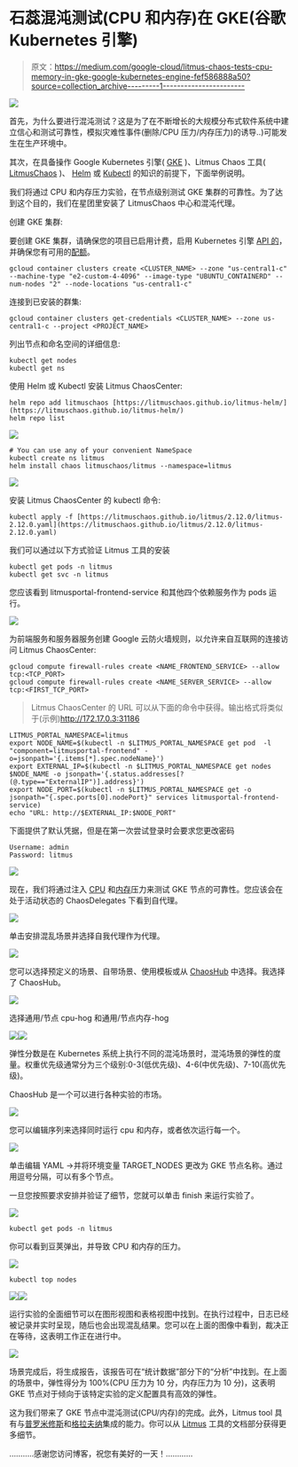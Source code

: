 # 石蕊混沌测试(CPU 和内存)在 GKE(谷歌 Kubernetes 引擎)

> 原文：<https://medium.com/google-cloud/litmus-chaos-tests-cpu-memory-in-gke-google-kubernetes-engine-fef586888a50?source=collection_archive---------1----------------------->

![](img/c9aa8283fb8a4aebfdd142375a146ea1.png)

首先，为什么要进行混沌测试？这是为了在不断增长的大规模分布式软件系统中建立信心和测试可靠性，模拟灾难性事件(删除/CPU 压力/内存压力)的诱导..)可能发生在生产环境中。

其次，在具备操作 Google Kubernetes 引擎( [GKE](https://cloud.google.com/kubernetes-engine) )、Litmus Chaos 工具( [LitmusChaos](https://litmuschaos.io) )、 [Helm](https://helm.sh) 或 [Kubectl](https://kubernetes.io/docs/tasks/tools/#kubectl) 的知识的前提下，下面举例说明。

我们将通过 CPU 和内存压力实验，在节点级别测试 GKE 集群的可靠性。为了达到这个目的，我们在星团里安装了 LitmusChaos 中心和混沌代理。

创建 GKE 集群:

要创建 GKE 集群，请确保您的项目已启用计费，启用 Kubernetes 引擎 [API 的](https://cloud.google.com/endpoints/docs/openapi/enable-api)，并确保您有可用的[配额](https://cloud.google.com/docs/quota)。

```
gcloud container clusters create <CLUSTER_NAME> --zone "us-central1-c" --machine-type "e2-custom-4-4096" --image-type "UBUNTU_CONTAINERD" --num-nodes "2" --node-locations "us-central1-c"
```

连接到已安装的群集:

```
gcloud container clusters get-credentials <CLUSTER_NAME> --zone us-central1-c --project <PROJECT_NAME>
```

列出节点和命名空间的详细信息:

```
kubectl get nodes
kubectl get ns
```

使用 Helm 或 Kubectl 安装 Litmus ChaosCenter:

```
helm repo add litmuschaos [https://litmuschaos.github.io/litmus-helm/](https://litmuschaos.github.io/litmus-helm/)
helm repo list
```

![](img/b1e3b9a8dcfcdd010b7301ce0b7040f8.png)

```
# You can use any of your convenient NameSpace
kubectl create ns litmus
helm install chaos litmuschaos/litmus --namespace=litmus
```

![](img/5022870e11b07f2e56a8e94cb967099b.png)

安装 Litmus ChaosCenter 的 kubectl 命令:

```
kubectl apply -f [https://litmuschaos.github.io/litmus/2.12.0/litmus-2.12.0.yaml](https://litmuschaos.github.io/litmus/2.12.0/litmus-2.12.0.yaml)
```

我们可以通过以下方式验证 Litmus 工具的安装

```
kubectl get pods -n litmus
kubectl get svc -n litmus
```

您应该看到 litmusportal-frontend-service 和其他四个依赖服务作为 pods 运行。

![](img/8a58c196ef1b045bfe658acadce27a50.png)

为前端服务和服务器服务创建 Google 云防火墙规则，以允许来自互联网的连接访问 Litmus ChaosCenter:

```
gcloud compute firewall-rules create <NAME_FRONTEND_SERVICE> --allow tcp:<TCP_PORT>
gcloud compute firewall-rules create <NAME_SERVER_SERVICE> --allow tcp:<FIRST_TCP_PORT>
```

> Litmus ChaosCenter 的 URL 可以从下面的命令中获得。输出格式将类似于(示例)http://172.17.0.3:31186

```
LITMUS_PORTAL_NAMESPACE=litmus
export NODE_NAME=$(kubectl -n $LITMUS_PORTAL_NAMESPACE get pod  -l "component=litmusportal-frontend" -o=jsonpath='{.items[*].spec.nodeName}')
export EXTERNAL_IP=$(kubectl -n $LITMUS_PORTAL_NAMESPACE get nodes $NODE_NAME -o jsonpath='{.status.addresses[?(@.type=="ExternalIP")].address}')
export NODE_PORT=$(kubectl -n $LITMUS_PORTAL_NAMESPACE get -o jsonpath="{.spec.ports[0].nodePort}" services litmusportal-frontend-service)
echo "URL: http://$EXTERNAL_IP:$NODE_PORT"
```

下面提供了默认凭据，但是在第一次尝试登录时会要求您更改密码

```
Username: admin
Password: litmus
```

![](img/961ccf87a6e56c7942eb6c3dcef20235.png)

现在，我们将通过注入 [CPU](https://litmuschaos.github.io/litmus/experiments/categories/nodes/node-cpu-hog/) 和[内存](https://litmuschaos.github.io/litmus/experiments/categories/nodes/node-memory-hog/)压力来测试 GKE 节点的可靠性。您应该会在处于活动状态的 ChaosDelegates 下看到自代理。

![](img/bbd517af6dad831b8ddd21155a282180.png)

单击安排混乱场景并选择自我代理作为代理。

![](img/8df07f0c398b984493d805e0c554ede0.png)

您可以选择预定义的场景、自带场景、使用模板或从 [ChaosHub](https://hub.litmuschaos.io) 中选择。我选择了 ChaosHub。

![](img/623b60b0be42f7e0822a9c6db2de94c3.png)

选择通用/节点 cpu-hog 和通用/节点内存-hog

![](img/9b8e9a0ccd9378fd52c1004389133745.png)![](img/d67c18f0b2a49ed88ce39b757afb4d39.png)

弹性分数是在 Kubernetes 系统上执行不同的混沌场景时，混沌场景的弹性的度量。权重优先级通常分为三个级别:0-3(低优先级)、4-6(中优先级)、7-10(高优先级)。

ChaosHub 是一个可以进行各种实验的市场。

![](img/4cc266653345b1abaa7dfb6b213871af.png)

您可以编辑序列来选择同时运行 cpu 和内存，或者依次运行每一个。

![](img/060f33dd5c653db0e9abc85ec55d61a2.png)

单击编辑 YAML ->并将环境变量 TARGET_NODES 更改为 GKE 节点名称。通过用逗号分隔，可以有多个节点。

一旦您按照要求安排并验证了细节，您就可以单击 finish 来运行实验了。

![](img/df78ac97efda033259ecedc58fc60c00.png)

```
kubectl get pods -n litmus
```

你可以看到豆荚弹出，并导致 CPU 和内存的压力。

![](img/df35deae38e5a2d681936c7add592c61.png)

```
kubectl top nodes
```

![](img/6e90d981610b2dcd03e0b0ba494af364.png)![](img/f5b98ad2a365ee2e04e5b37b8d476792.png)

运行实验的全面细节可以在图形视图和表格视图中找到。在执行过程中，日志已经被记录并实时呈现，随后也会出现混乱结果。您可以在上面的图像中看到，裁决正在等待，这表明工作正在进行中。

![](img/4bddcbfbf37d19bafd6359d4ab25204d.png)

场景完成后，将生成报告，该报告可在“统计数据”部分下的“分析”中找到。在上面的场景中，弹性得分为 100%(CPU 压力为 10 分，内存压力为 10 分)，这表明 GKE 节点对于倾向于该特定实验的定义配置具有高效的弹性。

这为我们带来了 GKE 节点中混沌测试(CPU/内存)的完成。此外，Litmus tool 具有与[普罗米修斯](https://docs.litmuschaos.io/docs/integrations/prometheus)和[格拉夫纳](https://docs.litmuschaos.io/docs/integrations/grafana)集成的能力。你可以从 [Litmus](https://docs.litmuschaos.io/docs/introduction/what-is-litmus) 工具的文档部分获得更多细节。

………..感谢您访问博客，祝您有美好的一天！…………